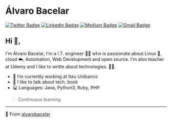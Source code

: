 # Álvaro Bacelar
[![Twitter Badge](https://img.shields.io/badge/-@alvarobacelars-1ca0f1?style=flat-square&labelColor=1ca0f1&logo=twitter&logoColor=white&link=https://twitter.com/alvarobacelars)](https://twitter.com/alvarobacelars) [![Linkedin Badge](https://img.shields.io/badge/-AlvaroBacelar-blue?style=flat-square&logo=Linkedin&logoColor=white&link=https://www.linkedin.com/in/kunalraghav/)](https://www.linkedin.com/in/alvarobacelar/) [![Medium Badge](https://img.shields.io/badge/-@alvarobacelar-03a57a?style=flat-square&labelColor=000000&logo=Medium&link=https://medium.com/@KunalRaghav/)](https://medium.com/@alvarobacelar/) [![Gmail Badge](https://img.shields.io/badge/-alvarobsttl@gmail.com-c14438?style=flat-square&logo=Gmail&logoColor=white&link=mailto:kraghav123@gmail.com)](mailto:alvarobsttl@gmail.com)

## Hi 👋, 

I'm Álvaro Bacelar, I'm a I.T. engineer 👨‍💻 who is passionate about Linux :penguin:, cloud :cloud:, Automation, Web Development and open source. I'm also teacher at Udemy and I like to writte about technologies.
🏄‍♂️. 

- :bank: I’m currently working at Itau Unibanco
- :speech_balloon: I like to talk about tech, book
- :computer: Languages: Java, Python3, Ruby, PHP

> Continuous learning

---
:bust_in_silhouette: From [alvarobacelar](https://github.com/alvarobacelar)